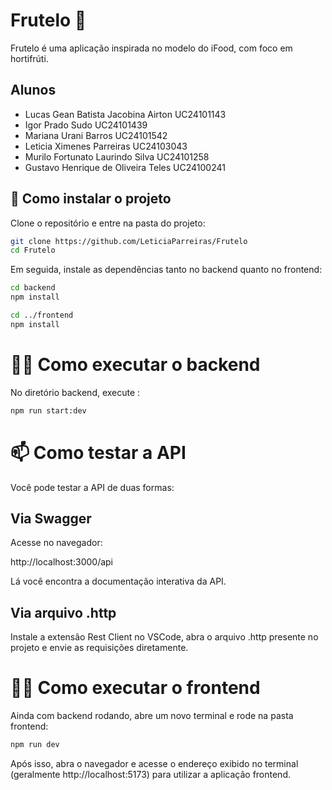 # Frutelo 🍓

Frutelo é uma aplicação inspirada no modelo do iFood, com foco em hortifrúti.

## Alunos 
- Lucas Gean Batista Jacobina Airton        UC24101143
- Igor Prado Sudo                           UC24101439   
- Mariana Urani Barros                      UC24101542
- Leticia Ximenes Parreiras                 UC24103043
- Murilo Fortunato Laurindo Silva           UC24101258
- Gustavo Henrique de Oliveira Teles        UC24100241

## 🚀 Como instalar o projeto

Clone o repositório e entre na pasta do projeto:

```bash
git clone https://github.com/LeticiaParreiras/Frutelo
cd Frutelo
```
Em seguida, instale as dependências tanto no backend quanto no frontend:

```bash
cd backend
npm install

cd ../frontend
npm install
```

# 🏃‍♀️ Como executar o backend
No diretório backend, execute :

```bash
npm run start:dev
```
# 📫 Como testar a API
Você pode testar a API de duas formas:

## Via Swagger

Acesse no navegador:

http://localhost:3000/api

Lá você encontra a documentação interativa da API.

## Via arquivo .http

Instale a extensão Rest Client no VSCode, abra o arquivo .http presente no projeto e envie as requisições diretamente.

# 🏃‍♀️ Como executar o frontend
Ainda com backend rodando, abre um novo terminal e rode na pasta frontend:
```bash
npm run dev
```
Após isso, abra o navegador e acesse o endereço exibido no terminal (geralmente http://localhost:5173) para utilizar a aplicação frontend.
